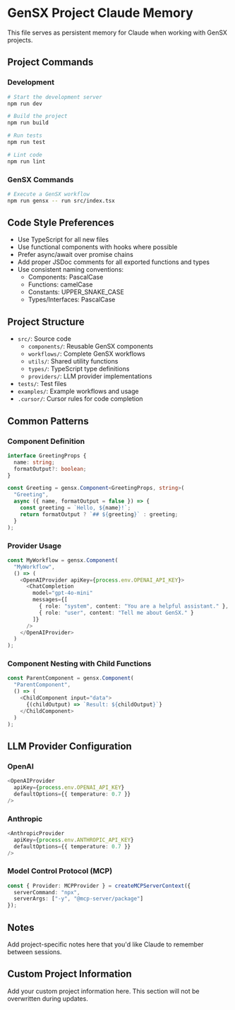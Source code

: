 # GenSX Project Claude Memory

<!-- BEGIN_MANAGED_SECTION -->
<!-- WARNING: Everything between BEGIN_MANAGED_SECTION and END_MANAGED_SECTION will be overwritten when updating @gensx/claude-md -->
<!-- Add your custom content outside of this section to preserve it during updates -->

This file serves as persistent memory for Claude when working with GenSX projects.

## Project Commands

### Development

```bash
# Start the development server
npm run dev

# Build the project
npm run build

# Run tests
npm run test

# Lint code
npm run lint
```

### GenSX Commands

```bash
# Execute a GenSX workflow
npm run gensx -- run src/index.tsx
```

## Code Style Preferences

- Use TypeScript for all new files
- Use functional components with hooks where possible
- Prefer async/await over promise chains
- Add proper JSDoc comments for all exported functions and types
- Use consistent naming conventions:
  - Components: PascalCase
  - Functions: camelCase
  - Constants: UPPER_SNAKE_CASE
  - Types/Interfaces: PascalCase

## Project Structure

- `src/`: Source code
  - `components/`: Reusable GenSX components
  - `workflows/`: Complete GenSX workflows
  - `utils/`: Shared utility functions
  - `types/`: TypeScript type definitions
  - `providers/`: LLM provider implementations
- `tests/`: Test files
- `examples/`: Example workflows and usage
- `.cursor/`: Cursor rules for code completion

## Common Patterns

### Component Definition

```typescript
interface GreetingProps {
  name: string;
  formatOutput?: boolean;
}

const Greeting = gensx.Component<GreetingProps, string>(
  "Greeting",
  async ({ name, formatOutput = false }) => {
    const greeting = `Hello, ${name}!`;
    return formatOutput ? `## ${greeting}` : greeting;
  }
);
```

### Provider Usage

```typescript
const MyWorkflow = gensx.Component(
  "MyWorkflow",
  () => (
    <OpenAIProvider apiKey={process.env.OPENAI_API_KEY}>
      <ChatCompletion
        model="gpt-4o-mini"
        messages={[
          { role: "system", content: "You are a helpful assistant." },
          { role: "user", content: "Tell me about GenSX." }
        ]}
      />
    </OpenAIProvider>
  )
);
```

### Component Nesting with Child Functions

```typescript
const ParentComponent = gensx.Component(
  "ParentComponent",
  () => (
    <ChildComponent input="data">
      {(childOutput) => `Result: ${childOutput}`}
    </ChildComponent>
  )
);
```

## LLM Provider Configuration

### OpenAI

```typescript
<OpenAIProvider 
  apiKey={process.env.OPENAI_API_KEY}
  defaultOptions={{ temperature: 0.7 }}
/>
```

### Anthropic

```typescript
<AnthropicProvider 
  apiKey={process.env.ANTHROPIC_API_KEY}
  defaultOptions={{ temperature: 0.7 }}
/>
```

### Model Control Protocol (MCP)

```typescript
const { Provider: MCPProvider } = createMCPServerContext({
  serverCommand: "npx",
  serverArgs: ["-y", "@mcp-server/package"]
});
```

## Notes

Add project-specific notes here that you'd like Claude to remember between sessions.

<!-- END_MANAGED_SECTION -->

## Custom Project Information

Add your custom project information here. This section will not be overwritten during updates.